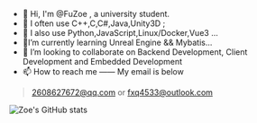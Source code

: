 ﻿- 👋 Hi, I'm @FuZoe , a university student.
- 👀 I often use C++,C,C#,Java,Unity3D ;
- 👀 I also use Python,JavaScript,Linux/Docker,Vue3 ...
- 🌱I’m currently learning Unreal Engine &&  Mybatis...
- 💞️ I’m looking to collaborate on Backend Development, Client Development and Embedded Development
- 📫 How to reach me —— My email is below

>  2608627672@qq.com
or
> fxq4533@outlook.com

![Zoe's GitHub stats](https://github-readme-stats.vercel.app/api?username=fuzoe&show_icons=true&theme=tokyonight)
